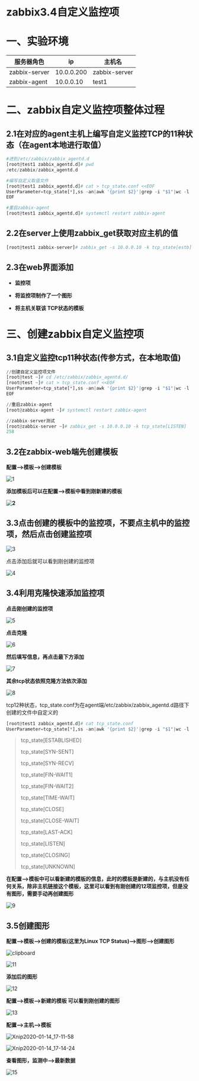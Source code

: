 # zabbix3.4自定义监控项

# 一、实验环境

| **服务器角色** | **ip**     | **主机名**    |
| -------------- | ---------- | ------------- |
| zabbix-server  | 10.0.0.200 | zabbix-server |
| zabbix-agent   | 10.0.0.10  | test1         |



# 二、zabbix自定义监控项整体过程

## 2.1在对应的agent主机上编写自定义监控TCP的11种状态（在agent本地进行取值）

```python
#进到/etc/zabbix/zabbix_agentd.d
[root@test1 zabbix_agentd.d]# pwd
/etc/zabbix/zabbix_agentd.d

#编写自定义取值文件
[root@test1 zabbix_agentd.d]# cat > tcp_state.conf <<EOF
UserParameter=tcp_state[*],ss -an|awk '{print $2}'|grep -i "$1"|wc -l
EOF

#重启zabbix-agent
[root@test1 zabbix_agentd.d]# systemctl restart zabbix-agent
```



## 2.2在server上使用zabbix_get获取对应主机的值

```python
[root@test1 zabbix-server]# zabbix_get -s 10.0.0.10 -k tcp_state[estb]
```



## 2.3在web界面添加

- **监控项**   

- **将监控项制作了一个图形**

- **将主机关联该 TCP状态的模板**



# 三、创建zabbix自定义监控项

## 3.1自定义监控tcp11种状态(传参方式，在本地取值)

```python
//创建自定义监控项文件
[root@test ~]# cd /etc/zabbix/zabbix_agentd.d/ 
[root@test ~]# cat > tcp_state.conf <<EOF
UserParameter=tcp_state[*],ss -an|awk '{print $2}'|grep -i "$1"|wc -l
EOF

//重启zabbix-agent 
[root@zabbix-agent ~]# systemctl restart zabbix-agent 

//zabbix-server测试 
[root@zabbix-server ~]# zabbix_get -s 10.0.0.10 -k tcp_state[LISTEN] 
258
```



## 3.2在zabbix-web端先创建模板

**配置-->模板-->创建模板**

![1](5.zabbix3.4自定义监控项.assets/1.png)

**添加模板后可以在配置-->模板中看到刚新建的模板**

**![2](5.zabbix3.4自定义监控项.assets/2.png)**



## 3.3点击创建的模板中的监控项，不要点主机中的监控项，然后点击创建监控项

![3](5.zabbix3.4自定义监控项.assets/3.png)

点击添加后就可以看到刚创建的监控项

![4](5.zabbix3.4自定义监控项.assets/4.png)

## 3.4利用克隆快速添加监控项

**点击刚创建的监控项**

![5](5.zabbix3.4自定义监控项.assets/5.png)

**点击克隆**

![6](5.zabbix3.4自定义监控项.assets/6.png)

**然后填写信息，再点击最下方添加**

![7](5.zabbix3.4自定义监控项.assets/7.png)

**其余tcp状态依照克隆方法依次添加**

![8](5.zabbix3.4自定义监控项.assets/8.png)

tcp12种状态，tcp_state.conf为在agent端/etc/zabbix/zabbix_agentd.d路径下创建的文件中自定义的

```python
[root@test1 zabbix_agentd.d]# cat tcp_state.conf 
UserParameter=tcp_state[*],ss -an|awk '{print $2}'|grep -i "$1"|wc -l
```



> tcp_state[ESTABLISHED]
>
> tcp_state[SYN-SENT]
>
> tcp_state[SYN-RECV]
>
> tcp_state[FIN-WAIT1]
>
> tcp_state[FIN-WAIT2]
>
> tcp_state[TIME-WAIT]
>
> tcp_state[CLOSE]
>
> tcp_state[CLOSE-WAIT]
>
> tcp_state[LAST-ACK]
>
> tcp_state[LISTEN]
>
> tcp_state[CLOSING]
>
> tcp_state[UNKNOWN]



**在配置-->模板中可以看新建的模板的信息，此时的模板是新建的，与主机没有任何关系，除非主机链接这个模板，这里可以看到有刚创建的12项监控项，但是没有图形，需要手动再创建图形**

![9](5.zabbix3.4自定义监控项.assets/9.png)



## 3.5创建图形

**配置-->模板-->创建的模板(这里为Linux TCP Status)-->图形-->创建图形**



![clipboard](5.zabbix3.4自定义监控项.assets/clipboard.png)

![11](5.zabbix3.4自定义监控项.assets/11.png)

**添加后的图形**

![12](5.zabbix3.4自定义监控项.assets/12.png)

**配置-->模板-->新建的模板 可以看到刚创建的图形**

![13](5.zabbix3.4自定义监控项.assets/13.png)



**配置-->主机-->模板**

![Xnip2020-01-14_17-11-58](5.zabbix3.4自定义监控项.assets/Xnip2020-01-14_17-11-58.jpg)

![Xnip2020-01-14_17-14-24](5.zabbix3.4自定义监控项.assets/Xnip2020-01-14_17-14-24.jpg)

**查看图形，监测中-->最新数据**

![15](5.zabbix3.4自定义监控项.assets/15.png)

